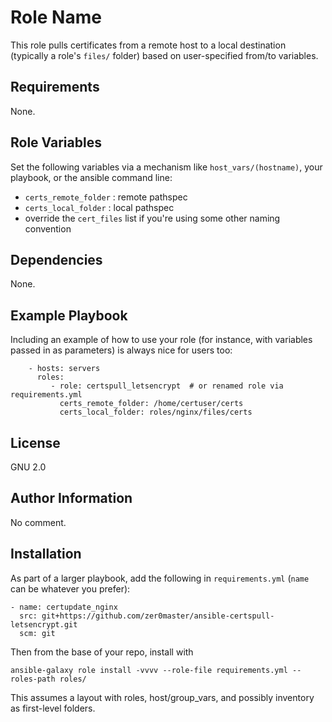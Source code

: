 Role Name
=========

This role pulls certificates from a remote host to a local destination (typically a role's `files/` folder) based on user-specified from/to variables.

Requirements
------------

None.

Role Variables
--------------

Set the following variables via a mechanism like `host_vars/(hostname)`, your playbook, or the ansible command line:
* `certs_remote_folder` : remote pathspec
* `certs_local_folder` : local pathspec
* override the `cert_files` list if you're using some other naming convention

Dependencies
------------

None.

Example Playbook
----------------

Including an example of how to use your role (for instance, with variables passed in as parameters) is always nice for users too:
```
    - hosts: servers
      roles:
         - role: certspull_letsencrypt  # or renamed role via requirements.yml
           certs_remote_folder: /home/certuser/certs
           certs_local_folder: roles/nginx/files/certs
```
License
-------

GNU 2.0

Author Information
------------------

No comment.

Installation
------------

As part of a larger playbook, add the following in `requirements.yml` (`name` can be whatever you prefer):
```
- name: certupdate_nginx
  src: git+https://github.com/zer0master/ansible-certspull-letsencrypt.git
  scm: git
```
Then from the base of your repo, install with
```
ansible-galaxy role install -vvvv --role-file requirements.yml --roles-path roles/
```
This assumes a layout with roles, host/group_vars, and possibly inventory as first-level folders.
